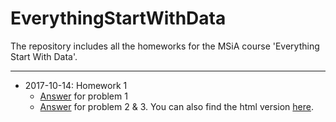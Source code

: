 # EverythingStartWithData
The repository includes all the homeworks for the MSiA course 'Everything Start With Data'.


***
* 2017-10-14: Homework 1
  * [Answer](https://github.com/johnnychiuchiu/EverythingStartWithData/blob/master/HW1/Problem_1.R) for problem 1
  * [Answer](https://github.com/johnnychiuchiu/EverythingStartWithData/blob/master/HW1/Problem_2_3.Rmd) for problem 2 & 3. You can also find the html version [here](https://github.com/johnnychiuchiu/EverythingStartWithData/blob/master/HW1/Problem_2_3.html).
